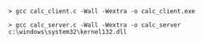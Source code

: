 ```> gcc calc_client.c -Wall -Wextra -o calc_client.exe```

```> gcc calc_server.c -Wall -Wextra -o calc_server c:\windows\system32\kernel132.dll```
